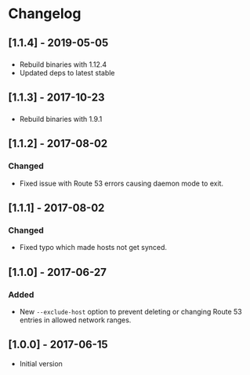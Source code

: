 # Changelog

## [1.1.4] - 2019-05-05
###
- Rebuild binaries with 1.12.4
- Updated deps to latest stable

## [1.1.3] - 2017-10-23
###
- Rebuild binaries with 1.9.1

## [1.1.2] - 2017-08-02
### Changed
- Fixed issue with Route 53 errors causing daemon mode to exit.

## [1.1.1] - 2017-08-02
### Changed
- Fixed typo which made hosts not get synced.

## [1.1.0] - 2017-06-27
### Added
- New `--exclude-host` option to prevent deleting or changing Route 53 entries
  in allowed network ranges.

## [1.0.0] - 2017-06-15
- Initial version
